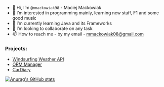 - 👋 Hi, I’m `@mmackowiak98` - Maciej Maćkowiak
- 👀 I’m interested in programming mainly, learning new stuff, F1 and some good music
- 🌱 I’m currently learning Java and its Frameworks
- 💞️ I’m looking to collaborate on any task
- 📫 How to reach me - by my email - mmackowiak08@gmail.com

 ### Projects:
- [Windsurfing Weather API](https://github.com/mmackowiak98/windsurfing-weather-app)
- [ORM Manager](https://github.com/tomeee121/ORM)
- [CarDiary](https://github.com/Wr-40Java/back-end-app)

[![Anurag's GitHub stats](https://github-readme-stats.vercel.app/api?username=mmackowiak98&count_private=true&show_icons=true&theme=radical)](https://github.com/anuraghazra/github-readme-stats)
<!-- [![GitHub Streak](https://streak-stats.demolab.com/?user=DenverCoder1&theme=dark)](https://git.io/streak-stats)
---------------------------------------------------------------------------------------
- Finishing <b>2022</b> with satisfying stats
![git2023](https://user-images.githubusercontent.com/46621470/210412245-c2dd90e1-97ae-44ac-9d8f-d9752e405bf5.PNG) -->


<!---
mmackowiak98/mmackowiak98 is a ✨ special ✨ repository because its `README.md` (this file) appears on your GitHub profile.
You can click the Preview link to take a look at your changes.
--->
